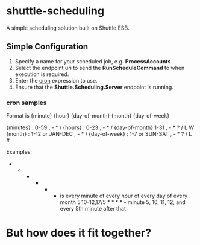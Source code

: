 shuttle-scheduling
==================

A simple scheduling solution built on Shuttle ESB.



Simple Configuration
--------------------
1. Specify a name for your scheduled job, e.g. **ProcessAccounts**
2. Select the endpoint uri to send the **RunScheduleCommand** to when execution is required.
3. Enter the [cron](http://en.wikipedia.org/wiki/Cron) expression to use.
4. Ensure that the **Shuttle.Scheduling.Server** endpoint is running.
 
### cron samples

Format is {minute} {hour} {day-of-month} {month} {day-of-week}

{minutes} : 0-59 , - * /
{hours} : 	0-23 , - * /
{day-of-month} 1-31 , - * ? / L W
{month} : 1-12 or JAN-DEC	, - * /
{day-of-week} : 1-7 or SUN-SAT , - * ? / L #

Examples:
* * * * * - is every minute of every hour of every day of every month
5,10-12,17/5 * * * * - minute 5, 10, 11, 12, and every 5th minute after that


# But how does it fit together?


